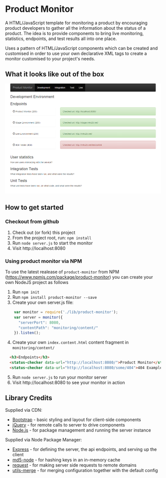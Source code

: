 Product Monitor
===============

A HTML/JavaScript template for monitoring a product by encouraging product developers to gather all the information about the status of a product. The idea is to provide components to bring live monitoring, statistics, endpoints, and test results all into one place.

Uses a pattern of HTML/JavaScript components which can be created and customised in order to use your own declarative XML tags to create a monitor customised to your project's needs.

What it looks like out of the box
---------------------------------

![Product Monitor Example](images/product-monitor-example.png)

How to get started
------------------

### Checkout from github

1.	Check out (or fork) this project
2.	From the project root, run: `npm install`
3.	Run `node server.js` to start the monitor
4.	Visit http://localhost:8080

### Using product monitor via NPM

To use the latest realease of `product-monitor` from NPM (https://www.npmjs.com/package/product-monitor) you can create your own NodeJS project as follows
1. Run `npm init`
2. Run `npm install product-monitor --save`
3. Create your own server.js file:
```js
    var monitor = require('./lib/product-monitor');
    var server = monitor({
      "serverPort": 8080,
      "contentPath": "monitoring/content/"
    }).listen();
```
4.	Create your own `index.content.html` content fragment in `monitoring/content/`
```html
  <h3>Endpoints</h3>
  <status-checker data-url="http://localhost:8080/">Product Monitor</status-checker>
  <status-checker data-url="http://localhost:8080/some/404">404 Example</status-checker>
```
5.	Run `node server.js` to run your monitor server
6.	Visit http://localhost:8080 to see your monitor in action

Library Credits
---------------
Supplied via CDN:
- [Bootstrap](http://getbootstrap.com/) - basic styling and layout for client-side components
- [jQuery](https://jquery.com/) - for remote calls to server to drive components
- [Node.js](https://nodejs.org/) - for package management and running the server instance

Supplied via Node Package Manager:
- [Express](http://expressjs.com/) - for defining the server, the api endpoints, and serving up the client
- [md5-node](https://www.npmjs.com/package/md5-node) - for hashing keys in an in-memory cache
- [request](https://www.npmjs.com/package/request) - for making server side requests to remote domains
- [utils-merge](https://www.npmjs.com/package/utils-merge) - for merging configuration together with the default config
